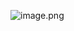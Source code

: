 ![image.png](https://raw.githubusercontent.com/choodsire666/blog-img/main/smartlock/de16092dac6abb41710211d14a5372a9.png)

